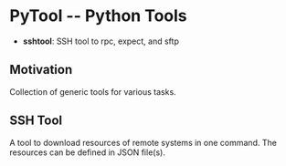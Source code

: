 <!-- vim: set tabstop=4 expandtab shiftwidth=4 softtabstop=4: -->

PyTool -- Python Tools
======================

- **sshtool**: SSH tool to rpc, expect, and sftp


Motivation
----------

Collection of generic tools for various tasks.


SSH Tool
--------

A tool to download resources of remote systems in one command.
The resources can be defined in JSON file(s).
